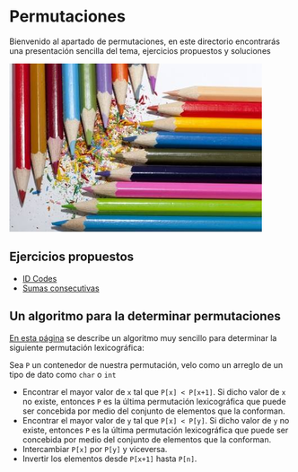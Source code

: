 # Permutaciones

Bienvenido al apartado de permutaciones, en este directorio encontrarás una presentación sencilla del tema, ejercicios propuestos y soluciones

![](https://github.com/CPCESFM/Material-Apoyo-Tutoriales/blob/master/commun/colores.jpg)

## Ejercicios propuestos
+ [ID Codes](https://onlinejudge.org/index.php?option=com_onlinejudge&Itemid=8&category=625&page=show_problem&problem=82)
+ [Sumas consecutivas](https://omegaup.com/arena/problem/sumasconsecutivas#problems)

## Un algoritmo para la determinar permutaciones

[En esta página](https://juanitobanca.com/2017/03/07/draft-permutaciones-lexicograficas/#:~:text=En%20el%20campo%20de%20las,dispuestos%20es%20un%20factor%20clave.) se describe un algoritmo muy sencillo para determinar la siguiente permutación lexicográfica:

Sea `P` un contenedor de nuestra permutación, velo como un arreglo de un tipo de dato como `char` o `int`

+ Encontrar el mayor valor de `x` tal que `P[x] < P[x+1]`. Si dicho valor de `x` no existe, entonces `P` es la última permutación lexicográfica que puede ser concebida por medio del conjunto de elementos que la conforman.
+ Encontrar el mayor valor de `y` tal que `P[x] < P[y]`. Si dicho valor de `y` no existe, entonces `P` es la última permutación lexicográfica que puede ser concebida por medio del conjunto de elementos que la conforman.
+ Intercambiar `P[x]` por `P[y]` y viceversa.
+ Invertir los elementos desde `P[x+1]` hasta `P[n]`.
